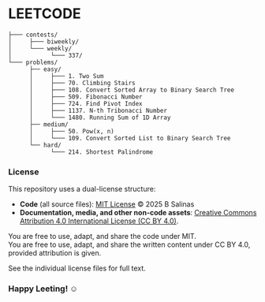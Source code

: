 # LEETCODE

```
├─── contests/
│     ├─── biweekly/
│     └─── weekly/
│           └─── 337/
└─── problems/
      ├── easy/
      │     ├─── 1. Two Sum
      │     ├─── 70. Climbing Stairs
      │     ├─── 108. Convert Sorted Array to Binary Search Tree
      │     ├─── 509. Fibonacci Number
      │     ├─── 724. Find Pivot Index
      │     ├─── 1137. N-th Tribonacci Number
      │     └─── 1480. Running Sum of 1D Array 
      ├── medium/
      │     ├─── 50. Pow(x, n)
      │     └─── 109. Convert Sorted List to Binary Search Tree
      └── hard/
            └─── 214. Shortest Palindrome
```

### License
This repository uses a dual-license structure:

- **Code** (all source files): [MIT License](./LICENSE-MIT) © 2025 B Salinas  
- **Documentation, media, and other non-code assets**: [Creative Commons Attribution 4.0 International License (CC BY 4.0)](./LICENSE-CC).

You are free to use, adapt, and share the code under MIT.  
You are free to use, adapt, and share the written content under CC BY 4.0, provided attribution is given.

See the individual license files for full text. 

### Happy Leeting! ☺︎
